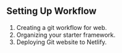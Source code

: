 ## Setting Up Workflow

1. Creating a git workflow for web.
1. Organizing your starter framework.
1. Deploying Git website to Netlify.

